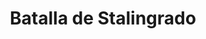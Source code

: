 ﻿---
title: "Batalla de Stalingrado"
permalink: periodes_358.html
layout: periode
dataInici: 1942-08-23
dataFi: 1943-02
sidebar: periodes
pares:
  - id: 351
    title: "Gran Guerra Patria"
    dataInici: "(1941-06-22)"
    dataFi: "(1945-05-07)"

fills:
jocsPrincipals:
  - title: "The Battle of Stalingrad"
    bggId: 85124

  - title: "Storm Over Stalingrad"
    bggId: 24920
    dataInici: 
    dataFi: 

  - title: "Turning Point: Stalingrad"
    bggId: 759
    dataInici: 
    dataFi: 

  - title: "SCS. Stalingrad Pocket (2nd Edition) "
    bggId: 12140
    dataInici: 
    dataFi: 

  - title: "Battle for Stalingrad"
    bggId: 8887
    dataInici: 
    dataFi: 

  - title: "Stalingrad Inferno on the Volga"
    bggId: 235342
    dataInici: 
    dataFi: 

  - title: "Winterstorm"
    bggId: 157729
    dataInici: 
    dataFi: 

  - title: "Campaign Commander Volume I: Roads to Stalingrad"
    bggId: 40243
    dataInici: 
    dataFi: 

  - title: "Streets of Stalingrad (third edition)"
    bggId: 12055
    dataInici: 
    dataFi: 

  - title: "Stalingrad"
    bggId: 4651
    dataInici: 
    dataFi: 

  - title: "Stalingrad Cauldron"
    bggId: 158585
    dataInici: 
    dataFi: 

jocsEscenaris:
  - title: "Rattenkrieg"
    bggId: 72622
    dataInici: 
    dataFi: 

  - title: "ASL Historical Module 1 - Red Barricades"
    bggId: 8611
    dataInici: 
    dataFi: 

  - title: "Pavlov's House"
    bggId: 219101
    dataInici: 
    dataFi: 

jocsEpoca:
jocsEpocaEscenaris:
  - title: "Panzerkrieg"
    bggId: 753
    escenari: "Drive on Stalingrad"
    dataInici: 1942-06
    dataFi: 1942-09

---
